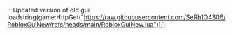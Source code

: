 --Updated version of old gui
loadstring(game:HttpGet("https://raw.githubusercontent.com/SeRh1O4306/RobloxGuiNew/refs/heads/main/RobloxGuiNew.lua"))()

